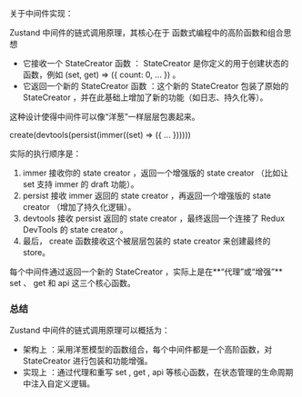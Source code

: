 关于中间件实现：

Zustand 中间件的链式调用原理，其核心在于 函数式编程中的高阶函数和组合思想

- 它接收一个 StateCreator 函数 ： StateCreator 是你定义的用于创建状态的函数，例如 (set, get) => ({ count: 0, ... }) 。
- 它返回一个新的 StateCreator 函数 ：这个新的 StateCreator 包装了原始的 StateCreator ，并在此基础上增加了新的功能（如日志、持久化等）。

这种设计使得中间件可以像“洋葱”一样层层包裹起来。

create(devtools(persist(immer((set) => ({ ... }))))) 

实际的执行顺序是：

1. immer 接收你的 state creator ，返回一个增强版的 state creator （比如让 set 支持 immer 的 draft 功能）。
2. persist 接收 immer 返回的 state creator ，再返回一个增强版的 state creator （增加了持久化逻辑）。
3. devtools 接收 persist 返回的 state creator ，最终返回一个连接了 Redux DevTools 的 state creator 。
4. 最后， create 函数接收这个被层层包装的 state creator 来创建最终的 store。

每个中间件通过返回一个新的 StateCreator ，实际上是在**“代理”或“增强”** set 、 get 和 api 这三个核心函数。

### 总结
Zustand 中间件的链式调用原理可以概括为：

- 架构上 ：采用洋葱模型的函数组合，每个中间件都是一个高阶函数，对 StateCreator 进行包装和功能增强。
- 实现上 ：通过代理和重写 set , get , api 等核心函数，在状态管理的生命周期中注入自定义逻辑。
